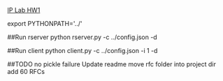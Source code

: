 [IP Lab HW1](https://courses.ncsu.edu/csc573/lec/001/wrap/proj1.pdf)

export PYTHONPATH='../'

##Run rserver
python rserver.py -c ../config.json -d

##Run client
python client.py -c ../config.json -i 1 -d

##TODO
no pickle failure
Update readme
move rfc folder into project dir
add 60 RFCs